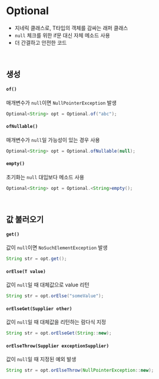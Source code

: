 # Optional
- 지네릭 클래스로, T타입의 객체를 감싸는 래퍼 클래스
- `null` 체크를 위한 if문 대신 자체 메소드 사용
- 더 간결하고 안전한 코드

<br>

## 생성

#### `of()`
매개변수가 `null`이면 `NullPointerException` 발생
```java
Optional<String> opt = Optional.of("abc");
```

#### `ofNullable()`
매개변수가 `null`일 가능성이 있는 경우 사용
```java
Optional<String> opt = Optional.ofNullable(null);
```
#### `empty()`
초기화는 `null` 대입보다 메소드 사용
```java
Optional<String> opt = Optional.<String>empty();
```

<br>

## 값 불러오기

#### `get()`
값이 `null`이면 `NoSuchElementException` 발생
```java
String str = opt.get();
```
#### `orElse(T value)`
값이 `null`일 때 대체값으로 value 리턴
```java
String str = opt.orElse("someValue");
```
#### `orElseGet(Supplier other)`
값이 `null`일 때 대체값을 리턴하는 람다식 지정
```java
String str = opt.orElseGet(String::new);
```
#### `orElseThrow(Supplier exceptionSupplier)`
값이 `null`일 때 지정된 예외 발생
```java
String str = opt.orElseThrow(NullPointerException::new);
```
